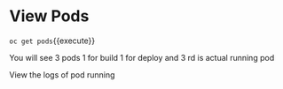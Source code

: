 # View Pods 

`oc get pods`{{execute}}

You will see 3 pods 1 for build 1 for deploy and 3 rd is actual running pod

View the logs of pod running
